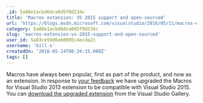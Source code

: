 ```yaml
---
_id: 5a88e1acbd6dca0d5f0d234c
title: 'Macros extension: VS 2015 support and open-sourced'
url: 'https://blogs.msdn.microsoft.com/visualstudio/2016/05/11/macros-extension-open-sourced-in-visual-studio-2015/'
category: 5a88e1acbd6dca0d5f0d234c
slug: 'macros-extension-vs-2015-support-and-open-sourced'
user_id: 5a83ce59d6eb0005c4ecda2c
username: 'bill-s'
createdOn: '2016-05-14T08:34:15.000Z'
tags: []
---
```


Macros have always been popular, first as part of the product, and now as an extension. In response to <a href="https://visualstudio.uservoice.com/forums/121579-visual-studio-2015/suggestions/2650757-bring-back-macros">your feedback</a> we have upgraded the Macros for Visual Studio 2013 extension to be compatible with Visual Studio 2015. You can <a href="https://visualstudiogallery.msdn.microsoft.com/d3fbf133-e51b-41a2-b86f-9560a96ff62b">download the upgraded extension</a> from the Visual Studio Gallery.
